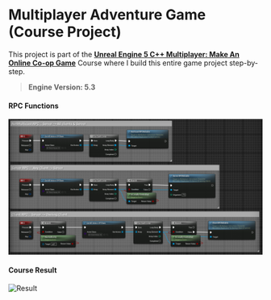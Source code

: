 # Multiplayer Adventure Game (Course Project)

This project is part of the **[Unreal Engine 5 C++ Multiplayer: Make An Online Co-op Game](https://www.udemy.com/course/unreal-engine-5-multiplayer/)** Course where I build this entire game project step-by-step.

> **Engine Version: 5.3**


#### RPC Functions
![RPC](https://github.com/ZSavich/MultiplayerAdventure/blob/main/Screenshots/RPC.png)

#### Course Result
![Result](https://github.com/ZSavich/MultiplayerAdventure/blob/main/Screenshots/FinishGif.gif)